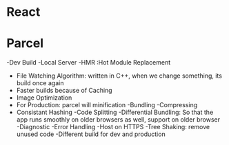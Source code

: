 # React

# Parcel

-Dev Build
-Local Server
-HMR :Hot Module Replacement

- File Watching Algorithm: written in C++, when we change something, its build once again
- Faster builds because of Caching
- Image Optimization
- For Production: parcel will minification
  -Bundling
  -Compressing
- Consistant Hashing
  -Code Splitting
  -Differential Bundling: So that the app runs smoothly on older browsers as well, support on older browser
  -Diagnostic
  -Error Handling
  -Host on HTTPS
  -Tree Shaking: remove unused code
  -Different build for dev and production  
